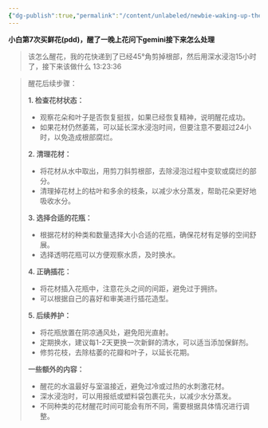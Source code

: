 ```yaml
---
{"dg-publish":true,"permalink":"/content/unlabeled/newbie-waking-up-the-flowers-for-the-first-time/","title":"小白醒花"}
---
```


**小白第7次买鲜花(pdd)，醒了一晚上花问下gemini接下来怎么处理**

> 该怎么醒花，我的花快递到了已经45°角剪掉根部，然后用深水浸泡15小时了，接下来该做什么
> 13:23:36

> 醒花后续步骤：
> 
> 
> **1. 检查花材状态：**
> 
> - 观察花朵和叶子是否恢复挺拔，如果已经恢复精神，说明醒花成功。
> - 如果花材仍然萎蔫，可以延长深水浸泡时间，但要注意不要超过24小时，以免造成根部腐烂。
> 
> **2. 清理花材：**
> 
> - 将花材从水中取出，用剪刀斜剪根部，去除浸泡过程中变软或腐烂的部分。
> - 清理掉花材上的枯叶和多余的枝条，以减少水分蒸发，帮助花朵更好地吸收水分。
> 
> **3. 选择合适的花瓶：**
> 
> - 根据花材的种类和数量选择大小合适的花瓶，确保花材有足够的空间舒展。
> - 选择透明花瓶可以方便观察水质，及时换水。
> 
> **4. 正确插花：**
> 
> - 将花材插入花瓶中，注意花头之间的间距，避免过于拥挤。
> - 可以根据自己的喜好和审美进行插花造型。
> 
> **5. 后续养护：**
> 
> - 将花瓶放置在阴凉通风处，避免阳光直射。
> - 定期换水，建议每1-2天更换一次新鲜的清水，可以适当添加保鲜剂。
> - 修剪花枝，去除枯萎的花瓣和叶子，以延长花期。
> 
> **一些额外的内容：**
> 
> - 醒花的水温最好与室温接近，避免过冷或过热的水刺激花材。
> - 深水浸泡时，可以用报纸或塑料袋包裹花头，以减少水分蒸发。
> - 不同种类的花材醒花时间可能会有所不同，需要根据具体情况进行调整。

